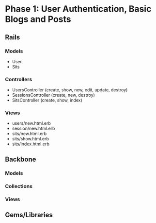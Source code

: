 # Phase 1: User Authentication, Basic Blogs and Posts

## Rails
### Models
* User
* Sits

### Controllers
* UsersController (create, show, new, edit, update, destroy)
* SessionsController (create, new, destroy)
* SitsController (create, show, index)

### Views
* users/new.html.erb
* session/new.html.erb
* sits/new.html.erb
* sits/show.html.erb
* sits/index.html.erb

## Backbone
### Models


### Collections

### Views

## Gems/Libraries

